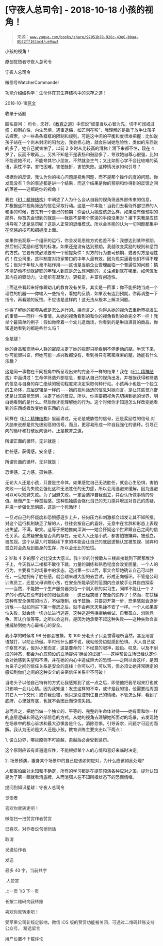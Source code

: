 # [守夜人总司令] - 2018-10-18 小孩的视角！

> 来源：[`www.yuque.com/books/share/97051b78-926c-43e6-b0aa-0b72ff163ac4/ue9uw4`](https://www.yuque.com/books/share/97051b78-926c-43e6-b0aa-0b72ff163ac4/ue9uw4)



小孩的视角！ 

原创觉悟者守夜人总司令 

守夜人总司令 

微信号WatcherCommander 

功能介绍结构学：生命体在其生存结构中的求存之道！ 

2018-10-18[原文](https://mp.weixin.qq.com/s?__biz=MzAxNDk1NjI2Mw==&mid=2247483961&idx=1&sn=f2ea5bd6e8ffdfe6016289db388dddb6&chksm=9b8a21b1acfda8a76538fdf8cf526d2e49b68435803dcc7d6e9b76a81d9d3fa28746616654f3&scene=27#wechat_redirect&cpage=464) 

收录于话题 

匿名提问： 司令，您好，《[教育之道](http://mp.weixin.qq.com/s?__biz=MzAxNDk1NjI2Mw==&mid=2247483932&idx=1&sn=6b810ad6e04eec3ed188da154477d6fb&chksm=9b8a2194acfda882acdd8236493ccaa582c298d14f25de943a2230c90a9707fe7d72d335bc7c&scene=21#wechat_redirect)》中您说“顽童当以心智为先，切不可规戒过盛：抑制心性，内生恐惧，遇事退缩，如芒刺在喉”，我理解的是敢于放手让孩子去探索，少一些条条框框的限制和规则。可是这中间的平衡和度很难把握：比如说孩子站在一个尚未封闭的阳台边，我会担心她，就会告诫她危险性，类似的东西说的多了，她自己就害怕了。以前 2 岁时从比较高的滑梯上滑下来都不怕，现在 4 岁了，反而不敢再上。另外不知是不是表扬和鼓励多了，导致她自尊心很强，比如不能说她不对，不能夸其它小朋友，不然就会生气；又比如担心学不会比较难的英语，索性不学，害怕困难，害怕挫折，害怕失败。这种情况该如何引导？ 

根据你的反馈，我认为你的核心问题是视角问题，而不是那个操作的度的问题。你发现没有？你的表述都是讲一个结果，而这个结果是你的预期和你得到的反馈之间的落差——这都是你的视角！ 

我在《[E1：精神结构](http://mp.weixin.qq.com/s?__biz=MzAxNDk1NjI2Mw==&mid=2247483951&idx=1&sn=b8c11a2ac4777cebb5bb07c2c7fc29cc&chksm=9b8a21a7acfda8b10fcc253606d8b6f2003a333dc022fc89929894fde1c1394a01a4405ac338&scene=21#wechat_redirect)》中阐述了人为什么会从自我的视角筛选外部传来的信息，并根据这种视角筛选的信息采取行动。这是一种本能！当我们去看待外部世界的人和事的时候，首先有一个自己的预期：你会认为她应该怎么样，如果没有像预期的那样，你首先会想到的就是——我是不是哪个奖惩的手段没用对？接下来我是应该诱导呢？还是惩罚呢？这是人正常的思维模式。所以会本能的认为一切问题都集中在奖惩的技巧和把握度上面。 

如果你去观察一个组织的运行，你会发现思维方式也差不多：我想达到某种预期。然后制订奖励和惩罚的标准。如果还是没有达到预期，我就改变奖励的规则和惩罚的方式。它要有效必须要有一个前提条件：对方的行为要可预期，或者对方是理性的！在公司里，这种制度对拖家带口的中年人最有效，因为现实逼着他们不得不理性；但对于年轻人毫不起作用——这也是当前企业管理面临一个普遍性的问题：搞不清楚动不动就辞职的年轻人到底是怎么想问题的，关注点到底在哪里，如何激发其内在的驱动力，让组织有凝聚力，更稳定，并富有创造性。 

上面这些看起来好像跟幼儿的教育没有关系，其实是一回事：你不能把她当成一个理性的机器——你输入一些指令，看她的反馈，如果没有达到预期，你再调整一下指令，再看她的反馈。不应该是这样的！这无法从根本上解决问题。 

你得了解她的那套系统是怎么运行的。换而言之，你得从她的视角去重新审视发生的事情——同样一件事情，从她的视角看到的和你的视角看到的会完全不一样！我举个最简单的例子：假如你牵着一个幼儿逛商场，你看到的是琳琅满目的商品，你知道她看到的都是些什么吗？ 

全是腿！ 

她的身高和商场中人群的密度决定了她的视野只能看到不停走动的腿。半天下来，你可能很兴奋，但她可能一点兴致都没有，看到得只有密密麻麻的腿，她能有什么乐趣？ 

这是同一事物在不同视角中所呈现出来的完全不一样的结果！我在《[E1：精神结构](http://mp.weixin.qq.com/s?__biz=MzAxNDk1NjI2Mw==&mid=2247483951&idx=1&sn=b8c11a2ac4777cebb5bb07c2c7fc29cc&chksm=9b8a21a7acfda8b10fcc253606d8b6f2003a333dc022fc89929894fde1c1394a01a4405ac338&scene=21#wechat_redirect)》中面讲过：生命体筛选外部信息，都是从自己的视角出发，并根据获得和筛选的信息与自身的存亡绝续的密切程度来决定采取何种行动。小孩再小也是一个独立的生命体，底层逻辑是一样的——她的视角筛选的信息对她而言，是让其感觉兴奋还是让其感觉恐惧，决定了她的反应。所以，你需要把视角先切换到她的世界，明白她看到的是什么。然后你才能理解她的行为。这个时候你才知道怎么样改变她看到的东西或者改变她看东西的方式。 

同样在《[E1：精神结构](http://mp.weixin.qq.com/s?__biz=MzAxNDk1NjI2Mw==&mid=2247483951&idx=1&sn=b8c11a2ac4777cebb5bb07c2c7fc29cc&chksm=9b8a21a7acfda8b10fcc253606d8b6f2003a333dc022fc89929894fde1c1394a01a4405ac338&scene=21#wechat_redirect)》里面讲过，无论是威胁性的信号，还是奖励性的信号,对大脑来说都是优先级别高的信号。而且，更容易形成一种自我强化的循环。引导正向的循环和打破反向循环，正是教育之道。 

所谓正面的循环，无非就是： 

胜任感，获得感，安全感； 

所谓负面的循环，无非就是： 

恐惧感，无力感，孤独感。 

无论大人还是小孩，只要是生命体，如果感觉自己无法胜任，就会心生恐惧，害怕失败——因为失败会强化这种无法胜任的无力感，所以会用逃避来缓解，因为逃避可以可以规避失败。为了回避失败，一定会选择自我孤立，并否认所做事情的价值。继而产生一种孤独感，这种孤独感会强化自己的无力感并增加对自己的质疑，并进一步强化恐惧感，这是一个死循环！ 

一旦对自己的怀疑度和恐惧感逐步上升，任何压力和刺激都会越发让其不知所措。对这个运行机制缺乏了解的人，往往会按自己的喜好，无意中在言辞和形态上表现出失望，不满，取笑。这等于把她推向深渊——她会怀疑这个世界跟自己之间的信任关系，会质疑安全是否真的存在。无论大人还是小孩，都害怕被嫌弃，被孤立，被忽视。这个从婴儿时期延续下来的本能会让自己的底层逻辑认定被忽视、抛弃和孤立将会危及到自身的生存，所以会无比的恐慌。 

2 岁和 4 岁的那个对比没太大意义。我十岁的时候敢从三楼直接跳到下面那堆沙子上，今天我从二楼都不敢往下跳。力量的训练和熟悉程度会改变胆量。一个人的行为，主要看当时场景中的状态。迈出第一步以后，事实会帮她确认自己可以胜任，一旦她拥有了胜任感，就会越来越大胆的去尝试，形成正向循环。不管是公司训练员工，还是父母训练小孩，在安全所能承受的范围内应该放手让其自由探索——当然，不能把一个生产服务器交给一个刚入职的实习生，同样不能让一个 2 岁的小孩站在没有封闭的阳台边缘——这已经突破了安全的边界了！然而，在扶梯这种有安全保障的地方，不做限制，给予鼓励，只要迈开第一步，恐惧感就会逐步消散——就如同买下第一套房之后，就不会再天天焦躁不安了一样。一个人如果害怕失败，就会想一切办法进行逃避，这种逃避包括拒绝尝试、自我孤立、消除竞争、否认价值等等。之所以会这样，是因为她承受不起这种失败——这种失败会直接威胁到她内心最核心的安全。 

我小学的时候考 98 分都会被揍，考 100 分老头子只会觉得理所当然，甚至用言语敲打，以防止骄傲。平时他什么都不说，我站他旁边就感到恐惧。 大人自己或许察觉不到，但对小孩而言，这是要命的：不经意的眼神，脸色、叹息、以及不耐烦的神态，都会为心底预设的立场提供“确凿的证据”——这种预设立场已经认定你会对她感到失望和不满，并在她的内心中造成巨大的恐慌——之所以会这样，是因为亲子之间的信任关系是安全的底线！你可以打，可以骂，但必须让她非常确定的感知到你们之间的这种安全的亲密信任关系牢不可破！ 

当老头子以他自己特有的方式让我感知到了这一点之后，即便他把我吊起来打也就只影响一会儿心情。因为我知道：发生这样的不幸，或许是我的错，他需要给周围其它人一个交代；或许我没错，他只是没控制住自己的情绪。不管怎么样，看到了底牌，心里就有底，也就不会因此而惊慌失措。 

总而言之，把她当做一个独立的、平等的、完整的生命体对待——她有着和你一样的底层逻辑和筛选外部信息的方式。从她的视角去理解她所面对的场景，去发现她在场景中的核心诉求和最大恐惧各是什么。消除恐惧，引导诉求，问题才可迎刃而解。我认为无论是大人还是小孩，教育训练主要突出以下两点： 

1\. 设立边界，哪些原则不可逾越，逾越后必会受到惩罚。 

这个原则应该有普遍适应性，不能根据某个人的心情和喜好来临时决定。 

2\. 场景预演，置身某个场景中的自己应该如何应对，为什么应该如此处理? 

人都害怕面对未知和不确定，所有的学习都是在提前预演各种应对之策。提升认知是为了第一眼就看清底牌，从而消弭人在不知所措状态下的恐慌情绪。 

提问到知识星球：守夜人总司令  

<ne-card data-card-name="image" data-card-type="inline" id="ZLis6" data-event-boundary="card" style="color: rgb(51, 51, 51);">

觉悟者 

喜欢你就转走吧！ 

微信扫一扫赞赏作者赞赏 

已喜欢，对作者说句悄悄话 

取消 

发送给作者 

发送 

最多 40 字，当前共字 

 人赞赏 

上一页 1/3 下一页 

长按二维码向我转账 

喜欢你就转走吧！ 

受苹果公司新规定影响，微信 iOS 版的赞赏功能被关闭，可通过二维码转账支持公众号。 <ne-h3 id="p4Guw" data-lake-id="p4Guw"><ne-heading-ext><ne-heading-anchor></ne-heading-anchor><ne-heading-fold></ne-heading-fold></ne-heading-ext><ne-heading-content>精选留言</ne-heading-content></ne-h3> 

用户设置不下载评论</ne-card>